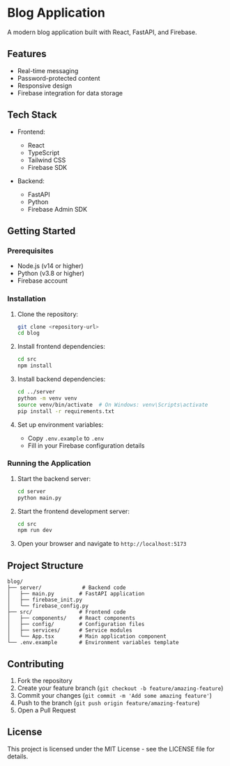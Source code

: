 # Blog Application

A modern blog application built with React, FastAPI, and Firebase.

## Features

- Real-time messaging
- Password-protected content
- Responsive design
- Firebase integration for data storage

## Tech Stack

- Frontend:
  - React
  - TypeScript
  - Tailwind CSS
  - Firebase SDK

- Backend:
  - FastAPI
  - Python
  - Firebase Admin SDK

## Getting Started

### Prerequisites

- Node.js (v14 or higher)
- Python (v3.8 or higher)
- Firebase account

### Installation

1. Clone the repository:
   ```bash
   git clone <repository-url>
   cd blog
   ```

2. Install frontend dependencies:
   ```bash
   cd src
   npm install
   ```

3. Install backend dependencies:
   ```bash
   cd ../server
   python -m venv venv
   source venv/bin/activate  # On Windows: venv\Scripts\activate
   pip install -r requirements.txt
   ```

4. Set up environment variables:
   - Copy `.env.example` to `.env`
   - Fill in your Firebase configuration details

### Running the Application

1. Start the backend server:
   ```bash
   cd server
   python main.py
   ```

2. Start the frontend development server:
   ```bash
   cd src
   npm run dev
   ```

3. Open your browser and navigate to `http://localhost:5173`

## Project Structure

```
blog/
├── server/             # Backend code
│   ├── main.py        # FastAPI application
│   ├── firebase_init.py
│   └── firebase_config.py
├── src/               # Frontend code
│   ├── components/    # React components
│   ├── config/        # Configuration files
│   ├── services/      # Service modules
│   └── App.tsx        # Main application component
└── .env.example       # Environment variables template
```

## Contributing

1. Fork the repository
2. Create your feature branch (`git checkout -b feature/amazing-feature`)
3. Commit your changes (`git commit -m 'Add some amazing feature'`)
4. Push to the branch (`git push origin feature/amazing-feature`)
5. Open a Pull Request

## License

This project is licensed under the MIT License - see the LICENSE file for details.
